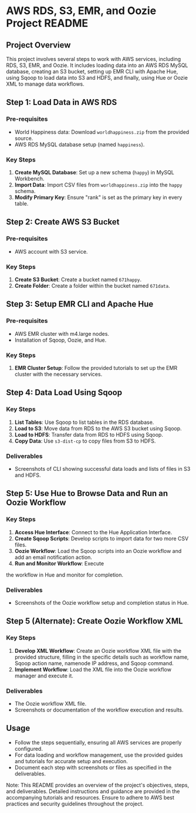 # AWS RDS, S3, EMR, and Oozie Project README

## Project Overview
This project involves several steps to work with AWS services, including RDS, S3, EMR, and Oozie. It includes loading data into an AWS RDS MySQL database, creating an S3 bucket, setting up EMR CLI with Apache Hue, using Sqoop to load data into S3 and HDFS, and finally, using Hue or Oozie XML to manage data workflows.

## Step 1: Load Data in AWS RDS
### Pre-requisites
- World Happiness data: Download `worldhappiness.zip` from the provided source.
- AWS RDS MySQL database setup (named `happiness`).

### Key Steps
1. **Create MySQL Database**: Set up a new schema (`happy`) in MySQL Workbench.
2. **Import Data**: Import CSV files from `worldhappiness.zip` into the `happy` schema.
3. **Modify Primary Key**: Ensure "rank" is set as the primary key in every table.

## Step 2: Create AWS S3 Bucket
### Pre-requisites
- AWS account with S3 service.

### Key Steps
1. **Create S3 Bucket**: Create a bucket named `671happy`.
2. **Create Folder**: Create a folder within the bucket named `671data`.

## Step 3: Setup EMR CLI and Apache Hue
### Pre-requisites
- AWS EMR cluster with m4.large nodes.
- Installation of Sqoop, Oozie, and Hue.

### Key Steps
1. **EMR Cluster Setup**: Follow the provided tutorials to set up the EMR cluster with the necessary services.

## Step 4: Data Load Using Sqoop
### Key Steps
1. **List Tables**: Use Sqoop to list tables in the RDS database.
2. **Load to S3**: Move data from RDS to the AWS S3 bucket using Sqoop.
3. **Load to HDFS**: Transfer data from RDS to HDFS using Sqoop.
4. **Copy Data**: Use `s3-dist-cp` to copy files from S3 to HDFS.

### Deliverables
- Screenshots of CLI showing successful data loads and lists of files in S3 and HDFS.

## Step 5: Use Hue to Browse Data and Run an Oozie Workflow
### Key Steps
1. **Access Hue Interface**: Connect to the Hue Application Interface.
2. **Create Sqoop Scripts**: Develop scripts to import data for two more CSV files.
3. **Oozie Workflow**: Load the Sqoop scripts into an Oozie workflow and add an email notification action.
4. **Run and Monitor Workflow**: Execute

 the workflow in Hue and monitor for completion.

### Deliverables
- Screenshots of the Oozie workflow setup and completion status in Hue.

## Step 5 (Alternate): Create Oozie Workflow XML
### Key Steps
1. **Develop XML Workflow**: Create an Oozie workflow XML file with the provided structure, filling in the specific details such as workflow name, Sqoop action name, namenode IP address, and Sqoop command.
2. **Implement Workflow**: Load the XML file into the Oozie workflow manager and execute it.

### Deliverables
- The Oozie workflow XML file.
- Screenshots or documentation of the workflow execution and results.

## Usage
- Follow the steps sequentially, ensuring all AWS services are properly configured.
- For data loading and workflow management, use the provided guides and tutorials for accurate setup and execution.
- Document each step with screenshots or files as specified in the deliverables.

Note: This README provides an overview of the project's objectives, steps, and deliverables. Detailed instructions and guidance are provided in the accompanying tutorials and resources. Ensure to adhere to AWS best practices and security guidelines throughout the project.
